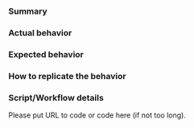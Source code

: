 ### Summary

### Actual behavior

### Expected behavior

### How to replicate the behavior

### Script/Workflow details

Please put URL to code or code here (if not too long).
